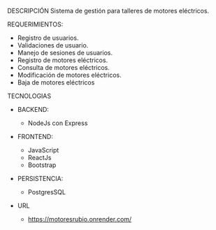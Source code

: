 DESCRIPCIÓN
Sistema de gestión para talleres de motores eléctricos.

REQUERIMIENTOS:
   - Registro de usuarios.
   - Validaciones de usuario.
   - Manejo de sesiones de usuarios.
   - Registro de motores eléctricos.
   - Consulta de motores eléctricos.
   - Modificación de motores eléctricos.
   - Baja de motores eléctricos

TECNOLOGIAS
   - BACKEND:
      - NodeJs con Express
      
   - FRONTEND:
      - JavaScript
      - ReactJs
      - Bootstrap

   - PERSISTENCIA:
      - PostgresSQL
      
- URL
  - https://motoresrubio.onrender.com/
